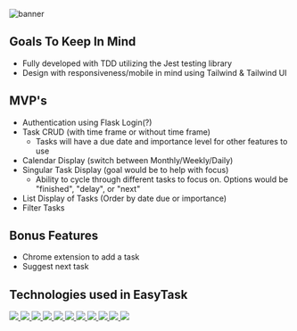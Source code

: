 ![banner](https://user-images.githubusercontent.com/70561117/116444001-2393e880-a809-11eb-84d8-e5dca5b51548.png)

## Goals To Keep In Mind
  - Fully developed with TDD utilizing the Jest testing library
  - Design with responsiveness/mobile in mind using Tailwind & Tailwind UI

## MVP's
  - Authentication using Flask Login(?)
  - Task CRUD (with time frame or without time frame)
    - Tasks will have a due date and importance level for other features to use
  - Calendar Display (switch between Monthly/Weekly/Daily)
  - Singular Task Display (goal would be to help with focus)
    - Ability to cycle through different tasks to focus on. Options would be "finished", "delay", or "next"
  - List Display of Tasks (Order by date due or importance)
  - Filter Tasks

## Bonus Features
  - Chrome extension to add a task
  - Suggest next task

## Technologies used in EasyTask
<p align="left"> 

<a href="https://www.typescriptlang.org/">
<img src="https://img.shields.io/badge/TypeScript-007ACC?style=for-the-badge&logo=typescript&logoColor=white"></img>
<a />

<a href="https://www.python.org/">
<img src="https://img.shields.io/badge/Python-14354C?style=for-the-badge&logo=python&logoColor=white"></img>
<a />

<a href="https://reactjs.org/">
<img src="https://img.shields.io/badge/React-20232A?style=for-the-badge&logo=react&logoColor=61DAFB"></img>
<a />

<a href="https://tailwindcss.com/">
<img src="https://img.shields.io/badge/Tailwind_CSS-38B2AC?style=for-the-badge&logo=tailwind-css&logoColor=white"></img>
<a />

<a href="https://reactrouter.com/">
<img src="https://img.shields.io/badge/React_Router-CA4245?style=for-the-badge&logo=react-router&logoColor=white"></img>
<a />

<a href="https://flask.palletsprojects.com/en/1.1.x/">
<img src="https://img.shields.io/badge/Flask-000000?style=for-the-badge&logo=flask&logoColor=white"></img>
<a />

<a href="https://www.postgresql.org/">
<img src="https://img.shields.io/badge/PostgreSQL-316192?style=for-the-badge&logo=postgresql&logoColor=white"></img>
<a />

<a href="https://aws.amazon.com/">
<img src="https://img.shields.io/badge/Amazon_AWS-232F3E?style=for-the-badge&logo=amazon-aws&logoColor=white"></img>
<a />

<a href="https://redux.js.org/">
<img src="https://img.shields.io/badge/Redux-593D88?style=for-the-badge&logo=redux&logoColor=white"></img>
<a />

<a href="https://jestjs.io/">
<img src="https://img.shields.io/badge/-Jest-C21325?logo=jest&logoColor=white&style=for-the-badge"></img>
<a />

<a href="https://docs.pytest.org/en/6.2.x/">
<img src="https://img.shields.io/badge/-Pytest-0098FF?logo=&logoColor=white&style=for-the-badge"></img>
<a />
<p />  

